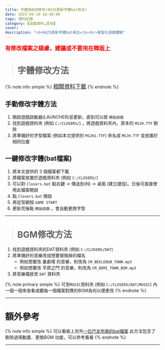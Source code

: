 ```yaml
---
title: 字體與BGM修改(0425更新字體bat用法)
date: 2023-04-19 16:40:00
tags: 資料紀錄
category: [遊戲資料,其他]
cover: 
description: "<b>0425更新字體bat用法</b><br>客製化遊戲體驗"
---
```


**<font color=#FF0000 size=4>有修改檔案之疑慮，建議或不要用在韓版上</font>**

> # 字體修改方法

{% note info simple %}
[<font size=4>相關資料下載</font>](https://drive.google.com/drive/folders/1fHPqOSgnMD25ngCPioh7v92nZrBGgFqg?usp=share_link)
{% endnote %}

## 手動修改字體方法
1. 開啟遊戲啟動器(LAUNCHER)並更新，直到可以按 `開始遊戲`
1. 找到遊戲資料夾 (例如 `C:/CLOSERS/`) ，將遊戲資料夾內，原本的 `MSJH.TTF` 刪除
1. 將準備好的字型檔案 (例如本文提供的 `MSJH1.TTF`) 命名成 `MSJH.TTF` 並放置於相同位置

## 一鍵修改字體(bat檔案)
1. 將本文提供的 3 個檔案都下載
1. 將檔案放置於遊戲資料夾 (例如 `C:/CLOSERS/`)
1. 可以對 `Closers.bat` 點右鍵 -> 傳送到(N) -> 桌面 (建立捷徑)。日後可直接使用此檔案開啟
1. 點 `Closers.bat` 開啟
1. 再從官網按 `GAME START`
1. 更新完後點 `開始遊戲` ，會自動更換字型

---

> # BGM修改方法
1. 找到遊戲資料夾的DAT資料夾 (例如 `C:/CLOSERS/DAT`)
1. 將準備好的音樂改成想要替換掉的檔名
    - 例如想要改 裏劇場 的音樂，則改為 `CM_BEELEBUB_TOWN.mp3`
    - 例如想要改 平原之門 的音樂，則改為 `CM_DEMI_TOWN_BGM.mp3`
1. 將音樂檔放至 `DAT` 資料夾


{% note primary simple %}
可至`MUSIC`資料夾 (例如 `C:/CLOSERS/DAT/MUSIC`) 內
一個一個來查看或聽每一個檔案對應的BGM為何以便更改
{% endnote %}

---

# 額外參考
{% note info simple %}
可以看板上另外[一位巴友所做的bat檔案](https://forum.gamer.com.tw/C.php?bsn=23655&snA=9205)
此方法包含了 刪除過場動畫、更換BGM 功能，可以參考看看
{% endnote %}

---